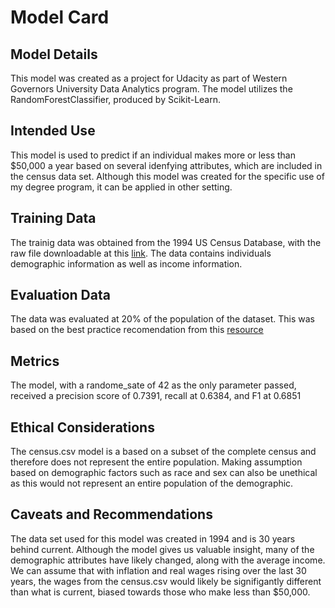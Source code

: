# Model Card

## Model Details

This model was created as a project for Udacity as part of Western Governors University
Data Analytics program. The model utilizes the RandomForestClassifier, produced by Scikit-Learn.

## Intended Use

This model is used to predict if an individual makes more or less than $50,000 a year based on several idenfying attributes, which are included in the census data set. Although this model was created for the specific use of my degree program, it can be applied in other setting.

## Training Data

The trainig data was obtained from the 1994 US Census Database, with the raw file downloadable at this [link](https://archive.ics.uci.edu/dataset/20/census+income). The data contains individuals demographic information as well as income information.

## Evaluation Data

The data was evaluated at 20% of the population of the dataset. This was based on the best practice recomendation from this [resource](https://medium.com/@aaryanohekar277/what-happens-if-we-do-not-mention-test-size-in-the-train-test-split-b0043b16db27)

## Metrics

The model, with a randome_sate of 42 as the only parameter passed, received a precision score of 0.7391, recall at 0.6384, and F1 at 0.6851

## Ethical Considerations

The census.csv model is a based on a subset of the complete census and therefore does not represent the entire population. Making assumption based on demographic factors such as race and sex can also be unethical as this would not represent an entire population of the demographic.

## Caveats and Recommendations

The data set used for this model was created in 1994 and is 30 years behind current. Although the model gives us valuable insight, many of the demographic attributes have likely changed, along with the average income. We can assume that with inflation and real wages rising over the last 30 years, the wages from the census.csv would likely be signifigantly different than what is current, biased towards those who make less than $50,000.